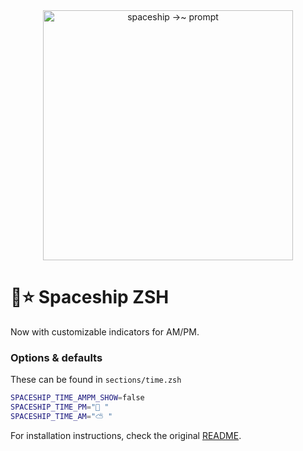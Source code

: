 <div align="center">
  <a href="https://github.com/denysdovhan/spaceship-prompt">
    <img alt="spaceship →~ prompt" src="https://cloud.githubusercontent.com/assets/3459374/21679181/46e24706-d34b-11e6-82ee-5efb3d2ba70f.png" width="400">
  </a>
</div>

# 🚀⭐ Spaceship ZSH

Now with customizable indicators for AM/PM.


### Options & defaults

These can be found in `sections/time.zsh`

```bash
SPACESHIP_TIME_AMPM_SHOW=false
SPACESHIP_TIME_PM="🌙 "
SPACESHIP_TIME_AM="⛅ "
```

For installation instructions, check the original
[README](https://github.com/atrnh/spaceship-prompt/blob/master/README.md).
